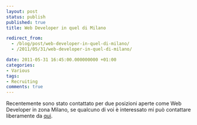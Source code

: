 ```yaml
---
layout: post
status: publish
published: true
title: Web Developer in quel di Milano

redirect_from: 
  - /blog/post/web-developer-in-quel-di-milano/
  - /2011/05/31/web-developer-in-quel-di-milano/

date: 2011-05-31 16:45:00.000000000 +01:00
categories:
- Various
tags:
- Recruiting
comments: true
---
```

<p>Recentemente sono stato contattato per due posizioni aperte come Web Developer in zona Milano, se qualcuno di voi è interessato mi può contattare liberamente da <a title="Contact Me" href="http://tostring.it/contacts" target="_blank">qui</a>. </p>
